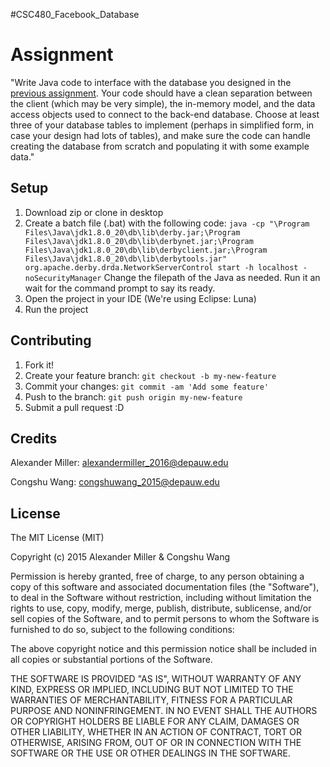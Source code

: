 #CSC480_Facebook_Database

# Assignment

"Write Java code to interface with the database you designed in the [previous assignment](https://github.com/widowmaker110/CSC480_Facebook_Database/blob/master/design.txt). Your code should have a clean separation between the client (which may be very simple), the in-memory model, and the data access objects used to connect to the back-end database. Choose at least three of your database tables to implement (perhaps in simplified form, in case your design had lots of tables), and make sure the code can handle creating the database from scratch and populating it with some example data."

## Setup

1. Download zip or clone in desktop
2. Create a batch file (.bat) with the following code:
`java -cp "\Program Files\Java\jdk1.8.0_20\db\lib\derby.jar;\Program Files\Java\jdk1.8.0_20\db\lib\derbynet.jar;\Program Files\Java\jdk1.8.0_20\db\lib\derbyclient.jar;\Program Files\Java\jdk1.8.0_20\db\lib\derbytools.jar" org.apache.derby.drda.NetworkServerControl start -h localhost -noSecurityManager` Change the filepath of the Java as needed. Run it an wait for the command prompt to say its ready.
3. Open the project in your IDE (We're using Eclipse: Luna)
4. Run the project

## Contributing

1. Fork it!
2. Create your feature branch: `git checkout -b my-new-feature`
3. Commit your changes: `git commit -am 'Add some feature'`
4. Push to the branch: `git push origin my-new-feature`
5. Submit a pull request :D

## Credits

Alexander Miller: alexandermiller_2016@depauw.edu

Congshu Wang: congshuwang_2015@depauw.edu

## License
The MIT License (MIT)

Copyright (c) 2015 Alexander Miller & Congshu Wang

Permission is hereby granted, free of charge, to any person obtaining a copy
of this software and associated documentation files (the "Software"), to deal
in the Software without restriction, including without limitation the rights
to use, copy, modify, merge, publish, distribute, sublicense, and/or sell
copies of the Software, and to permit persons to whom the Software is
furnished to do so, subject to the following conditions:

The above copyright notice and this permission notice shall be included in all
copies or substantial portions of the Software.

THE SOFTWARE IS PROVIDED "AS IS", WITHOUT WARRANTY OF ANY KIND, EXPRESS OR
IMPLIED, INCLUDING BUT NOT LIMITED TO THE WARRANTIES OF MERCHANTABILITY,
FITNESS FOR A PARTICULAR PURPOSE AND NONINFRINGEMENT. IN NO EVENT SHALL THE
AUTHORS OR COPYRIGHT HOLDERS BE LIABLE FOR ANY CLAIM, DAMAGES OR OTHER
LIABILITY, WHETHER IN AN ACTION OF CONTRACT, TORT OR OTHERWISE, ARISING FROM,
OUT OF OR IN CONNECTION WITH THE SOFTWARE OR THE USE OR OTHER DEALINGS IN THE
SOFTWARE.
